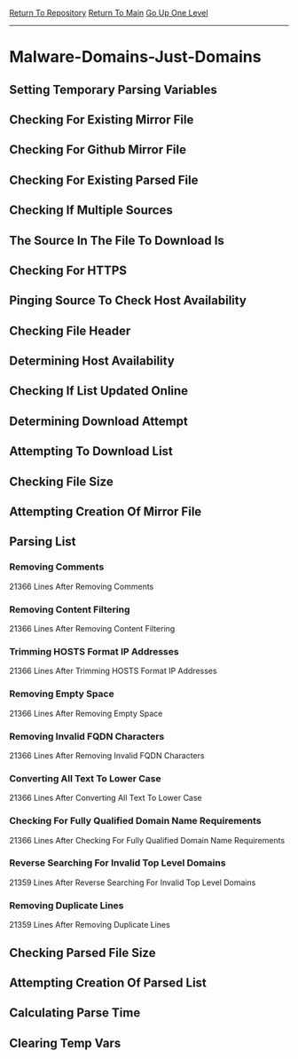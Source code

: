 [Return To Repository](https://github.com/deathbybandaid/piholeparser/)
[Return To Main](https://github.com/deathbybandaid/piholeparser/blob/master/RecentRunLogs/Mainlog.md)
[Go Up One Level](https://github.com/deathbybandaid/piholeparser/blob/master/RecentRunLogs/TopLevelScripts/30-Processing-External-Blacklists.md)
____________________________________
# Malware-Domains-Just-Domains
## Setting Temporary Parsing Variables
## Checking For Existing Mirror File
## Checking For Github Mirror File
## Checking For Existing Parsed File
## Checking If Multiple Sources
## The Source In The File To Download Is
## Checking For HTTPS
## Pinging Source To Check Host Availability
## Checking File Header
## Determining Host Availability
## Checking If List Updated Online
## Determining Download Attempt
## Attempting To Download List
## Checking File Size
## Attempting Creation Of Mirror File
## Parsing List
### Removing Comments
21366 Lines After Removing Comments
### Removing Content Filtering
21366 Lines After Removing Content Filtering
### Trimming HOSTS Format IP Addresses
21366 Lines After Trimming HOSTS Format IP Addresses
### Removing Empty Space
21366 Lines After Removing Empty Space
### Removing Invalid FQDN Characters
21366 Lines After Removing Invalid FQDN Characters
### Converting All Text To Lower Case
21366 Lines After Converting All Text To Lower Case
### Checking For Fully Qualified Domain Name Requirements
21366 Lines After Checking For Fully Qualified Domain Name Requirements
### Reverse Searching For Invalid Top Level Domains
21359 Lines After Reverse Searching For Invalid Top Level Domains
### Removing Duplicate Lines
21359 Lines After Removing Duplicate Lines
## Checking Parsed File Size
## Attempting Creation Of Parsed List
## Calculating Parse Time
## Clearing Temp Vars
